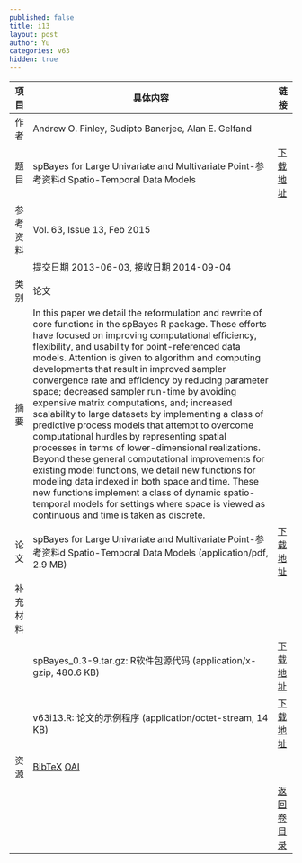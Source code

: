 ```yaml
---
published: false
title: i13
layout: post
author: Yu
categories: v63
hidden: true
---
```


| 项目 | 具体内容 | 链接 |
|---:|---|---|
| 作者 | Andrew O. Finley, Sudipto Banerjee, Alan E. Gelfand| |
| 题目 |spBayes for Large Univariate and Multivariate Point-参考资料d Spatio-Temporal Data Models | [下载地址](http://www.jstatsoft.org/v63/i13/paper) |
| 参考资料 |Vol. 63, Issue 13, Feb 2015 | |
| | 提交日期 2013-06-03, 接收日期 2014-09-04| | 
| 类别 | 论文| |
| 摘要 | In this paper we detail the reformulation and rewrite of core functions in the spBayes R package. These efforts have focused on improving computational efficiency, flexibility, and usability for point-referenced data models. Attention is given to algorithm and computing developments that result in improved sampler convergence rate and efficiency by reducing parameter space; decreased sampler run-time by avoiding expensive matrix computations, and; increased scalability to large datasets by implementing a class of predictive process models that attempt to overcome computational hurdles by representing spatial processes in terms of lower-dimensional realizations. Beyond these general computational improvements for existing model functions, we detail new functions for modeling data indexed in both space and time. These new functions implement a class of dynamic spatio-temporal models for settings where space is viewed as continuous and time is taken as discrete.| |
| 论文 | spBayes for Large Univariate and Multivariate Point-参考资料d Spatio-Temporal Data Models  (application/pdf, 2.9 MB)| [下载地址](http://www.jstatsoft.org/v63/i13/paper) |
| 补充材料 | | |
| |spBayes_0.3-9.tar.gz: R软件包源代码  (application/x-gzip, 480.6 KB)|  [下载地址](http://www.jstatsoft.org/v63/i13/supp/1) |
| |v63i13.R:             论文的示例程序  (application/octet-stream, 14 KB)|  [下载地址](http://www.jstatsoft.org/v63/i13/supp/2) |
| 资源 | [BibTeX](http://www.jstatsoft.org/v63/i13/bibtex) [OAI](http://www.jstatsoft.org/oai?verb=GetRecord&identifier=oai.jstatsoft/v63/i13&prefix=oai_dc)| |
| |  | [返回卷目录]({{site.baseurl}}/volume/v63.html) |